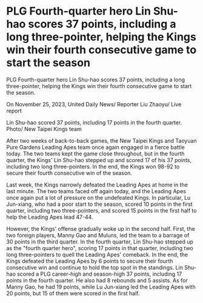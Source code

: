 #  PLG Fourth-quarter hero Lin Shu-hao scores 37 points, including a long three-pointer, helping the Kings win their fourth consecutive game to start the season 
  PLG Fourth-quarter hero Lin Shu-hao scores 37 points, including a long three-pointer, helping the Kings win their fourth consecutive game to start the season.

On November 25, 2023, United Daily News/ Reporter Liu Zhaoyu/ Live report

Lin Shu-hao scored 37 points, including 17 points in the fourth quarter. Photo/ New Taipei Kings team

After two weeks of back-to-back games, the New Taipei Kings and Taoyuan Pure Gardens Leading Apes team once again engaged in a fierce battle today. The two teams kept the game close throughout, but in the fourth quarter, the Kings' Lin Shu-hao stepped up and scored 17 of his 37 points, including two long three-pointers. In the end, the Kings won 98-92 to secure their fourth consecutive win of the season.

Last week, the Kings narrowly defeated the Leading Apes at home in the last minute. The two teams faced off again today, and the Leading Apes once again put a lot of pressure on the undefeated Kings. In particular, Lu Jun-xiang, who had a poor start to the season, scored 10 points in the first quarter, including two three-pointers, and scored 15 points in the first half to help the Leading Apes lead 47-44.

However, the Kings' offense gradually woke up in the second half. First, the two foreign players, Manny Gao and Muluns, led the team to a barrage of 30 points in the third quarter. In the fourth quarter, Lin Shu-hao stepped up as the "fourth quarter hero", scoring 17 points in that quarter, including two long three-pointers to quell the Leading Apes' comeback. In the end, the Kings defeated the Leading Apes by 6 points to secure their fourth consecutive win and continue to hold the top spot in the standings. Lin Shu-hao scored a PLG career-high and season-high 37 points, including 17 points in the fourth quarter. He also had 8 rebounds and 5 assists. As for Manny Gao, he had 19 points, while Lu Jun-xiang led the Leading Apes with 20 points, but 15 of them were scored in the first half.